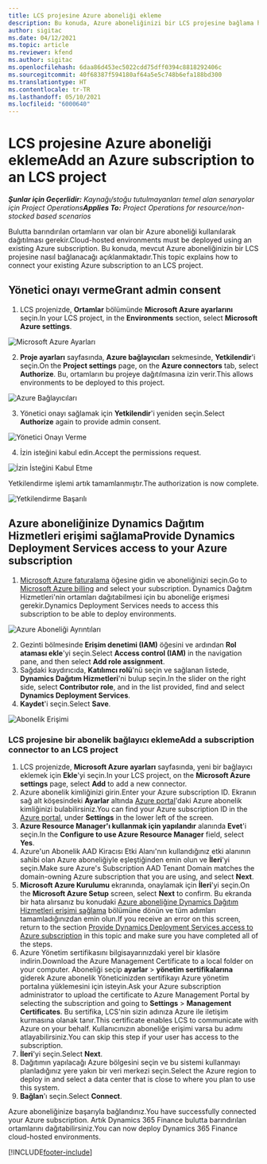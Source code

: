 ```yaml
---
title: LCS projesine Azure aboneliği ekleme
description: Bu konuda, Azure aboneliğinizi bir LCS projesine bağlama hakkında bilgiler sağlanmaktadır.
author: sigitac
ms.date: 04/12/2021
ms.topic: article
ms.reviewer: kfend
ms.author: sigitac
ms.openlocfilehash: 6daa86d453ec5022cdd75dff0394c8818292406c
ms.sourcegitcommit: 40f68387f594180af64a5e5c748b6efa188bd300
ms.translationtype: HT
ms.contentlocale: tr-TR
ms.lasthandoff: 05/10/2021
ms.locfileid: "6000640"
---
```

# <a name="add-an-azure-subscription-to-an-lcs-project"></a><span data-ttu-id="90fcb-103">LCS projesine Azure aboneliği ekleme</span><span class="sxs-lookup"><span data-stu-id="90fcb-103">Add an Azure subscription to an LCS project</span></span>

<span data-ttu-id="90fcb-104">_**Şunlar için Geçerlidir:** Kaynağı/stoğu tutulmayanları temel alan senaryolar için Project Operations_</span><span class="sxs-lookup"><span data-stu-id="90fcb-104">_**Applies To:** Project Operations for resource/non-stocked based scenarios_</span></span>

<span data-ttu-id="90fcb-105">Bulutta barındırılan ortamların var olan bir Azure aboneliği kullanılarak dağıtılması gerekir.</span><span class="sxs-lookup"><span data-stu-id="90fcb-105">Cloud-hosted environments must be deployed using an existing Azure subscription.</span></span> <span data-ttu-id="90fcb-106">Bu konuda, mevcut Azure aboneliğinizin bir LCS projesine nasıl bağlanacağı açıklanmaktadır.</span><span class="sxs-lookup"><span data-stu-id="90fcb-106">This topic explains how to connect your existing Azure subscription to an LCS project.</span></span> 

## <a name="grant-admin-consent"></a><span data-ttu-id="90fcb-107">Yönetici onayı verme</span><span class="sxs-lookup"><span data-stu-id="90fcb-107">Grant admin consent</span></span>

1. <span data-ttu-id="90fcb-108">LCS projenizde, **Ortamlar** bölümünde **Microsoft Azure ayarlarını** seçin.</span><span class="sxs-lookup"><span data-stu-id="90fcb-108">In your LCS project, in the **Environments** section, select **Microsoft Azure settings**.</span></span>

![Microsoft Azure Ayarları](./media/1MicrosoftAzureSettings.png)

2. <span data-ttu-id="90fcb-110">**Proje ayarları** sayfasında, **Azure bağlayıcıları** sekmesinde, **Yetkilendir**'i seçin.</span><span class="sxs-lookup"><span data-stu-id="90fcb-110">On the **Project settings** page, on the **Azure connectors** tab, select **Authorize**.</span></span> <span data-ttu-id="90fcb-111">Bu, ortamların bu projeye dağıtılmasına izin verir.</span><span class="sxs-lookup"><span data-stu-id="90fcb-111">This allows environments to be deployed to this project.</span></span>

![Azure Bağlayıcıları](./media/2AzureConnectors.png)

3. <span data-ttu-id="90fcb-113">Yönetici onayı sağlamak için **Yetkilendir**'i yeniden seçin.</span><span class="sxs-lookup"><span data-stu-id="90fcb-113">Select **Authorize** again to provide admin consent.</span></span>

![Yönetici Onayı Verme](./media/3GrantAdminConsent.png)

4. <span data-ttu-id="90fcb-115">İzin isteğini kabul edin.</span><span class="sxs-lookup"><span data-stu-id="90fcb-115">Accept the permissions request.</span></span>

![İzin İsteğini Kabul Etme](./media/4AcceptPermissionRequest.png)

<span data-ttu-id="90fcb-117">Yetkilendirme işlemi artık tamamlanmıştır.</span><span class="sxs-lookup"><span data-stu-id="90fcb-117">The authorization is now complete.</span></span> 

![Yetkilendirme Başarılı](./media/5AuthorizationComplete.png)

## <a name="provide-dynamics-deployment-services-access-to-your-azure-subscription"></a><a name="provide"></a><span data-ttu-id="90fcb-119">Azure aboneliğinize Dynamics Dağıtım Hizmetleri erişimi sağlama</span><span class="sxs-lookup"><span data-stu-id="90fcb-119">Provide Dynamics Deployment Services access to your Azure subscription</span></span>

1. <span data-ttu-id="90fcb-120">[Microsoft Azure faturalama](https://portal.azure.com/#blade/Microsoft\_Azure\_Billing/SubscriptionsBlade) öğesine gidin ve aboneliğinizi seçin.</span><span class="sxs-lookup"><span data-stu-id="90fcb-120">Go to [Microsoft Azure billing](https://portal.azure.com/#blade/Microsoft\_Azure\_Billing/SubscriptionsBlade) and select your subscription.</span></span> <span data-ttu-id="90fcb-121">Dynamics Dağıtım Hizmetleri'nin ortamları dağıtabilmesi için bu aboneliğe erişmesi gerekir.</span><span class="sxs-lookup"><span data-stu-id="90fcb-121">Dynamics Deployment Services needs to access this subscription to be able to deploy environments.</span></span>

![Azure Aboneliği Ayrıntıları](./media/6AzureSubscription.png)

2. <span data-ttu-id="90fcb-123">Gezinti bölmesinde **Erişim denetimi (IAM)** öğesini ve ardından **Rol ataması ekle**'yi seçin.</span><span class="sxs-lookup"><span data-stu-id="90fcb-123">Select **Access control (IAM)** in the navigation pane, and then select **Add role assignment**.</span></span>
3. <span data-ttu-id="90fcb-124">Sağdaki kaydırıcıda, **Katılımcı rolü**'nü seçin ve sağlanan listede, **Dynamics Dağıtım Hizmetleri**'ni bulup seçin.</span><span class="sxs-lookup"><span data-stu-id="90fcb-124">In the slider on the right side, select **Contributor role**, and in the list provided, find and select **Dynamics Deployment Services**.</span></span> 
4. <span data-ttu-id="90fcb-125">**Kaydet**'i seçin.</span><span class="sxs-lookup"><span data-stu-id="90fcb-125">Select **Save**.</span></span>

![Abonelik Erişimi](./media/7SubscriptionAccess.png)

### <a name="add-a-subscription-connector-to-an-lcs-project"></a><span data-ttu-id="90fcb-127">LCS projesine bir abonelik bağlayıcı ekleme</span><span class="sxs-lookup"><span data-stu-id="90fcb-127">Add a subscription connector to an LCS project</span></span>

1. <span data-ttu-id="90fcb-128">LCS projenizde, **Microsoft Azure ayarları** sayfasında, yeni bir bağlayıcı eklemek için **Ekle**'yi seçin.</span><span class="sxs-lookup"><span data-stu-id="90fcb-128">In your LCS project, on the **Microsoft Azure settings** page, select **Add** to add a new connector.</span></span>
2. <span data-ttu-id="90fcb-129">Azure abonelik kimliğinizi girin.</span><span class="sxs-lookup"><span data-stu-id="90fcb-129">Enter your Azure subscription ID.</span></span> <span data-ttu-id="90fcb-130">Ekranın sağ alt köşesindeki **Ayarlar** altında [Azure portal](https://ms.portal.azure.com/)'daki Azure abonelik kimliğinizi bulabilirsiniz.</span><span class="sxs-lookup"><span data-stu-id="90fcb-130">You can find your Azure subscription ID in the [Azure portal](https://ms.portal.azure.com/), under  **Settings**  in the lower left of the screen.</span></span>
3. <span data-ttu-id="90fcb-131">**Azure Resource Manager'ı kullanmak için yapılandır** alanında **Evet**'i seçin.</span><span class="sxs-lookup"><span data-stu-id="90fcb-131">In the **Configure to use Azure Resource Manager** field, select **Yes**.</span></span>
4. <span data-ttu-id="90fcb-132">Azure'un Abonelik AAD Kiracısı Etki Alanı'nın kullandığınız etki alanının sahibi olan Azure aboneliğiyle eşleştiğinden emin olun ve **İleri**'yi seçin.</span><span class="sxs-lookup"><span data-stu-id="90fcb-132">Make sure Azure's Subscription AAD Tenant Domain matches the domain-owning Azure subscription that you are using, and select **Next**.</span></span>
5. <span data-ttu-id="90fcb-133">**Microsoft Azure Kurulumu** ekranında, onaylamak için **İleri**'yi seçin.</span><span class="sxs-lookup"><span data-stu-id="90fcb-133">On the **Microsoft Azure Setup** screen, select **Next** to confirm.</span></span> <span data-ttu-id="90fcb-134">Bu ekranda bir hata alırsanız bu konudaki [Azure aboneliğine Dynamics Dağıtım Hizmetleri erişimi sağlama](#provide) bölümüne dönün ve tüm adımları tamamladığınızdan emin olun.</span><span class="sxs-lookup"><span data-stu-id="90fcb-134">If you receive an error on this screen, return to the section [Provide Dynamics Deployment Services access to Azure subscription](#provide) in this topic and make sure you have completed all of the steps.</span></span>
6. <span data-ttu-id="90fcb-135">Azure Yönetim sertifikasını bilgisayarınızdaki yerel bir klasöre indirin.</span><span class="sxs-lookup"><span data-stu-id="90fcb-135">Download the Azure Management Certificate to a local folder on your computer.</span></span> <span data-ttu-id="90fcb-136">Aboneliği seçip **ayarlar** > **yönetim sertifikalarına** giderek Azure abonelik Yöneticinizden sertifikayı Azure yönetim portalına yüklemesini için isteyin.</span><span class="sxs-lookup"><span data-stu-id="90fcb-136">Ask your Azure subscription administrator to upload the certificate to Azure Management Portal by selecting the subscription and going to **Settings** > **Management Certificates**.</span></span> <span data-ttu-id="90fcb-137">Bu sertifika, LCS'nin sizin adınıza Azure ile iletişim kurmasına olanak tanır.</span><span class="sxs-lookup"><span data-stu-id="90fcb-137">This certificate enables LCS to communicate with Azure on your behalf.</span></span> <span data-ttu-id="90fcb-138">Kullanıcınızın aboneliğe erişimi varsa bu adımı atlayabilirsiniz.</span><span class="sxs-lookup"><span data-stu-id="90fcb-138">You can skip this step if your user has access to the subscription.</span></span>
7. <span data-ttu-id="90fcb-139">**İleri**'yi seçin.</span><span class="sxs-lookup"><span data-stu-id="90fcb-139">Select  **Next**.</span></span>
8. <span data-ttu-id="90fcb-140">Dağıtımın yapılacağı Azure bölgesini seçin ve bu sistemi kullanmayı planladığınız yere yakın bir veri merkezi seçin.</span><span class="sxs-lookup"><span data-stu-id="90fcb-140">Select the Azure region to deploy in and select a data center that is close to where you plan to use this system.</span></span>
9.  <span data-ttu-id="90fcb-141">**Bağlan**'ı seçin.</span><span class="sxs-lookup"><span data-stu-id="90fcb-141">Select  **Connect**.</span></span>

<span data-ttu-id="90fcb-142">Azure aboneliğinize başarıyla bağlandınız.</span><span class="sxs-lookup"><span data-stu-id="90fcb-142">You have successfully connected your Azure subscription.</span></span> <span data-ttu-id="90fcb-143">Artık Dynamics 365 Finance bulutta barındırılan ortamlarını dağıtabilirsiniz.</span><span class="sxs-lookup"><span data-stu-id="90fcb-143">You can now deploy Dynamics 365 Finance cloud-hosted environments.</span></span>




[!INCLUDE[footer-include](../includes/footer-banner.md)]
